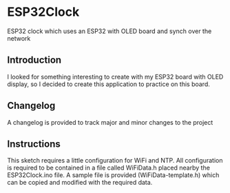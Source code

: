 # ESP32Clock
ESP32 clock which uses an ESP32 with OLED board and synch over the network

## Introduction
I looked for something interesting to create with my ESP32 board with OLED display, so I decided to create this application to practice on this board.

## Changelog
A changelog is provided to track major and minor changes to the project

## Instructions
This sketch requires a little configuration for WiFi and NTP. All configuration is required to be contained in a file called WiFiData.h placed nearby the ESP32Clock.ino file.
A sample file is provided (WiFiData-template.h) which can be copied and modified with the required data.
